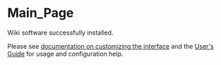 Main\_Page
==========

Wiki software successfully installed.

Please see [documentation on customizing the interface](http://meta.wikipedia.org/wiki/MediaWiki_i18n) and the [User's Guide](http://meta.wikipedia.org/wiki/MediaWiki_User%27s_Guide) for usage and configuration help.
